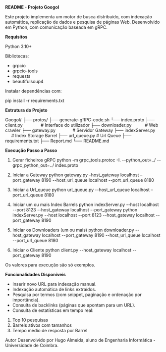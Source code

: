 **README - Projeto Googol**

Este projeto implementa um motor de busca distribuído, com indexação automática, replicação de dados e pesquisa de páginas Web. Desenvolvido em Python, com comunicação baseada em gRPC.

**Requisitos**

Python 3.10+

Bibliotecas:

- grpcio
- grpcio-tools
- requests
- beautifulsoup4

Instalar dependências com:

pip install -r requirements.txt

**Estrutura do Projeto**

Googol/
├── protos/
    ├── generate-gRPC-code.sh
    └── index.proto
├── client.py               # Interface do utilizador
├── downloader.py           # Web crawler
├── gateway.py              # Servidor Gateway
├── indexServer.py          # Index Storage Barrel
├── url_queue.py # Url Queue
├── requirements.txt
├── Report.md
└── README.md

**Execução Passo a Passo**

1. Gerar ficheiros gRPC
   python -m grpc_tools.protoc -I. --python_out=../ --grpc_python_out=../ index.proto

2. Iniciar a Gateway
   python gateway.py –host_gateway localhost –port_gateway 8190 --host_url_queue localhost --port_url_queue 8180

3. Iniciar a Url_queue
   python url_queue.py --host_url_queue localhost –port_url_queue 8180

4. Iniciar um ou mais Index Barrels
   python indexServer.py --host localhost --port 8123 --host_gateway localhost --port_gateway python indexServer.py --host localhost --port 8123 --host_gateway localhost --port_gateway 8190

5. Iniciar os Downloaders (um ou mais)
   python downloader.py --host_gateway localhost --port_gateway 8190 --host_url_queue localhost --port_url_queue 8180

6. Iniciar o Cliente
   python client.py --host_gateway localhost --port_gateway 8190

Os valores para execução são só exemplos.

**Funcionalidades Disponíveis**

- Inserir novo URL para indexação manual.
- Indexação automática de links extraídos.
- Pesquisa por termos (com snippet, paginação e ordenação por importância).
- Consulta de backlinks (páginas que apontam para um URL).
- Consulta de estatísticas em tempo real:

1. Top 10 pesquisas
1. Barrels ativos com tamanhos
1. Tempo médio de resposta por Barrel

Autor
Desenvolvido por Hugo Almeida, aluno de Engenharia Informática - Universidade de Coimbra.
